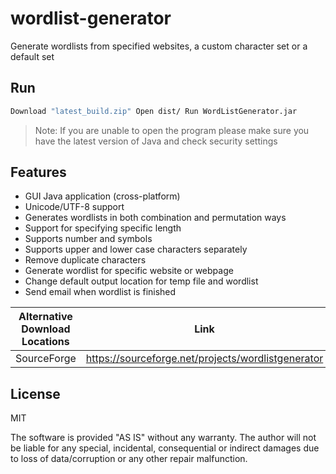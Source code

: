 # wordlist-generator
Generate wordlists from specified websites, a custom character set or a default set

## Run
```sh
Download "latest_build.zip" Open dist/ Run WordListGenerator.jar
```
> Note: If you are unable to open the program please make sure you have the latest version of Java and check security settings

## Features
- GUI Java application (cross-platform)
- Unicode/UTF-8 support
- Generates wordlists in both combination and permutation ways
- Support for specifying specific length
- Supports number and symbols
- Supports upper and lower case characters separately
- Remove duplicate characters
- Generate wordlist for specific website or webpage
- Change default output location for temp file and wordlist
- Send email when wordlist is finished

| Alternative Download Locations | Link |
| ------ | ------ |
| SourceForge | https://sourceforge.net/projects/wordlistgenerator |

## License
MIT

The software is provided "AS IS" without any warranty. The author will not be liable for any special, incidental, consequential or indirect damages due to loss of data/corruption or any other repair malfunction.
